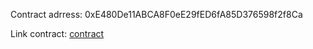 Contract adrress: 0xE480De11ABCA8F0eE29fED6fA85D376598f2f8Ca

Link contract: [contract](https://sepolia.etherscan.io/address/0xE480De11ABCA8F0eE29fED6fA85D376598f2f8Ca)
